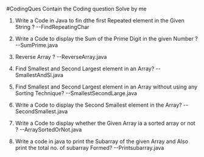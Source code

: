 #CodingQues
Contain the Coding question Solve by me 

1. Write a Code in Java to fin dthe first Repeated element in the Given String ? --FindRepeatingChar
  
2. Write a Code to display the Sum of the Prime Digit in the given Number ?   --SumPrime.java

3. Reverse Array ?   --ReverseArray.java

4. Find Smallest and Second Largest element in an Array?   --SmallestAndSl.java

5. Find Smallest and Second Largest element in an Array without using any Sorting Technique?   --SmallestSecondLarge.java

6.  Write a Code to display the Second Smallest element in the Array?    --SecondSmallest.java

7.  Write a Code to display whether the Given Array ia a sorted array or not ?    --ArraySortedOrNot.java

8. Write a code in java to print the Subarray of the given Array and Also print the total no. of subarray Formed?     --Printsubarray.java

